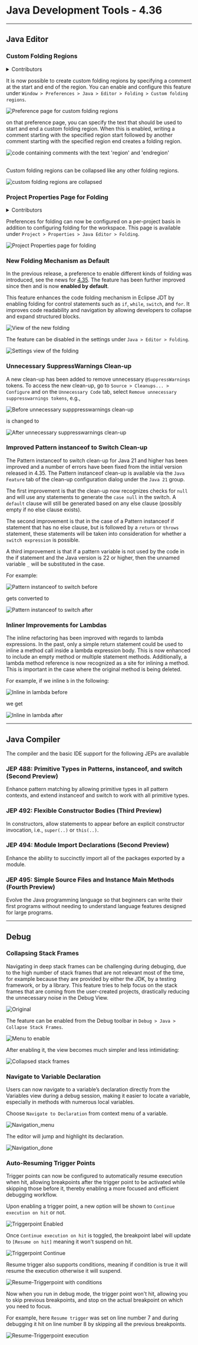 # Java Development Tools - 4.36

<!--
---
## Java&trade; XX Support 
-->

<!--
---
## JUnit
-->

---
## Java Editor

### Custom Folding Regions
<details>
<summary>Contributors</summary>

- [Daniel Schmid](https://github.com/danthe1st)
</details>

It is now possible to create custom folding regions by specifying a comment at the start and end of the region.
You can enable and configure this feature under `Window > Preferences > Java > Editor > Folding > Custom folding regions`.

![Preference page for custom folding regions](images/custom_folding_regions_preferences.png)

on that preference page, you can specify the text that should be used to start and end a custom folding region.
When this is enabled,
writing a comment starting with the specified region start followed by another comment starting with the specified region end creates a folding region.

![code containing comments with the text 'region' and 'endregion'](images/custom_folding_regions_code_expanded.png)
					
<br/>
Custom folding regions can be collapsed like any other folding regions.

![custom folding regions are collapsed](images/custom_folding_regions_code_collapsed.png)
					
### Project Properties Page for Folding
<details>
<summary>Contributors</summary>

- [Daniel Schmid](https://github.com/danthe1st)
</details>
				
Preferences for folding can now be configured on a per-project basis in addition to configuring folding for the workspace.
This page is available under `Project > Properties > Java Editor > Folding`.

![Project Properties page for folding](images/folding_property_page.png)
			
### New Folding Mechanism as Default

In the previous release, a preference to enable different kinds of folding was introduced,
see the news for [4.35](../4.35/jdt.html#new-folding).
The feature has been further improved since then and is now **enabled by default**.

This feature enhances the code folding mechanism in Eclipse JDT by enabling folding for control statements
such as `if`, `while`, `switch`, and `for`.
It improves code readability and navigation by allowing developers to collapse and expand structured blocks.

![View of the new folding](images/new-folding.png)

The feature can be disabled in the settings under `Java > Editor > Folding`.


![Settings view of the folding](images/settings-folding.png)

### Unnecessary SuppressWarnings Clean-up

A new clean-up has been added to remove unnecessary `@SuppressWarnings` tokens.
To access the new clean-up, go to `Source > Cleanups... > Configure` and on the `Unnecessary Code` tab, select `Remove unnecessary suppresswarnings tokens`, e.g.,

![Before unnecessary supppresswarnings clean-up](images/unnecessary-before.png)

is changed to

![After unnecessary suppresswarnings clean-up](images/unnecessary-after.png)

### Improved Pattern instanceof to Switch Clean-up

The Pattern instanceof to switch clean-up for Java 21 and higher has been improved and a number of errors have been fixed from the initial version released in 4.35.
The Pattern instanceof clean-up is available via the `Java Feature` tab of the clean-up configuration dialog under the `Java 21` group.

The first improvement is that the clean-up now recognizes checks for `null` and will use any statements to generate the `case null` in the switch.
A `default` clause will still be generated based on any else clause (possibly empty if no else clause exists).

The second improvement is that in the case of a Pattern instanceof if statement that has no else clause,
but is followed by a `return` or `throws` statement,
these statements will be taken into consideration for whether a `switch expression` is possible.

A third improvement is that if a pattern variable is not used by the code in the if statement and the Java version is 22 or higher, then the unnamed variable `_` will be substituted in the case.

For example:

![Pattern instanceof to switch before](images/pattern-instanceof-before.png)

gets converted to

![Pattern instanceof to switch after](images/pattern-instanceof-after.png)

### Inliner Improvements for Lambdas

The inline refactoring has been improved with regards to lambda expressions.
In the past, only a simple return statement could be used to inline a method call inside a lambda expression body.
This is now enhanced to include an empty method or multiple statement methods.
Additionally, a lambda method reference is now recognized as a site for inlining a method.
This is important in the case where the original method is being deleted.

For example, if we inline `b` in the following:

![Inline in lambda before](images/lambda-inline-before.png)

we get

![Inline in lambda after](images/lambda-inline-after.png)

<!--
---
## Java Views and Dialogs
-->

---
## Java Compiler

The compiler and the basic IDE support for the following JEPs are available

### JEP 488: Primitive Types in Patterns, instanceof, and switch (Second Preview)
Enhance pattern matching by allowing primitive types in all pattern contexts, and extend instanceof and switch to work with all primitive types.
### JEP 492: Flexible Constructor Bodies (Third Preview)
In constructors, allow statements to appear before an explicit constructor invocation, i.e., `super(..)` or `this(..)`.
### JEP 494: Module Import Declarations (Second Preview)
Enhance the ability to succinctly import all of the packages exported by a module.
### JEP 495: Simple Source Files and Instance Main Methods (Fourth Preview)
Evolve the Java programming language so that beginners can write their first programs without needing to understand language features designed for large programs.


<!--
---
## Java Formatter
-->
			
---
## Debug

### Collapsing Stack Frames

Navigating in deep stack frames can be challenging during debuging, due to the high number of stack frames that are not relevant most of the time,
for example because they are provided by either the JDK, by a testing framework, or by a library.
This feature tries to help focus on the stack frames that are coming from the user-created projects,
drastically reducing the unnecessary noise in the Debug View.

![Original](images/not-collapsed.png)

The feature can be enabled from the Debug toolbar in `Debug > Java > Collapse Stack Frames`.

![Menu to enable](images/menuitem.png)

After enabling it, the view becomes much simpler and less intimidating:

![Collapsed stack frames](images/collapsed.png)

### Navigate to Variable Declaration

Users can now navigate to a variable’s declaration directly from the Variables view during a debug session,
making it easier to locate a variable, especially in methods with numerous local variables.

Choose `Navigate to Declaration` from context menu of a variable.

![Navigation_menu](images/NavigateToDeclareMenu.png)

The editor will jump and highlight its declaration.

![Navigation_done](images/Navigation.png)

### Auto-Resuming Trigger Points

Trigger points can now be configured to automatically resume execution when hit,
allowing breakpoints after the trigger point to be activated while skipping those before it,
thereby enabling a more focused and efficient debugging workflow.

Upon enabling a trigger point, a new option will be shown to `Continue execution on hit` or not.

![Triggerpoint Enabled](images/TriggerEnabled.png)

Once `Continue execution on hit` is toggled, the breakpoint label will update to `[Resume on hit]` meaning it won't suspend on hit.

![Triggerpoint Continue](images/TriggerContinue.png)

Resume trigger also supports conditions, meaning if condition is true it will resume the execution otherwise it will suspend.

![Resume-Triggerpoint with conditions](images/ResumeWithCondition.png)

Now when you run in debug mode, the trigger point won't hit, allowing you to skip previous breakpoints, and stop on the actual breakpoint on which you need to focus.

For example, here `Resume trigger` was set on line number 7 and during debugging it hit on line number 8 by skipping all the previous breakpoints.

![Resume-Triggerpoint execution](images/TriggerExecution.png)

<!--
### JDT Developers
-->
					
